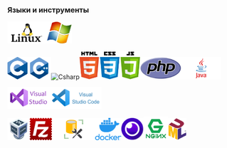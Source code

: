 ### Языки и инструменты

<img src="images/linux.png" alt="Linux" height="50"><img src="images/windows.png" alt="Окно приложения" height="50">

<img src="images/C.png" alt="C" height="50"><img src="images/C++.png" alt="C++" height="50"><img src="images/Сsharp.png" alt="Csharp" height="50"><img src="images/maxresdefault_live.jpg" alt="HTMLCSSJS" height="63"><img src="images/PHP.png" alt="PHP" height="50"><img src="images/java.png" alt="java" height="50">

<img src="images/VisualStudiologo.jpg" alt="VisualStudio" height="50"><img src="images/VSCode.png" alt="VSCode" height="50">

<img src="images/OracleVM.png" alt="OracleVM" height="50"><img src="images/FileZilla_logo.svg.png" alt="FileZilla" height="50"><img src="images/SQL-Server-Management-Studio.jpg" alt="SQL-Server-Management-Studio" height="50"><img src="images/docker.png" alt="Docker" height="50"><img src="images/insomnia.png" alt="Insomnia" height="50"><img src="images/nginx.png" alt="Nginx" height="53"><img src="images/UML_logo.svg.png" alt="UML" height="50">
